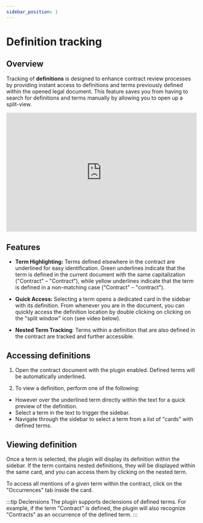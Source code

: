 ```yaml
---
sidebar_position: 1
---
```


# Definition tracking

## Overview

Tracking of **definitions** is designed to enhance contract review processes by providing instant access to definitions and terms previously defined within the opened legal document. This feature saves you from having to search for definitions and terms manually by allowing you to open up a split-view.

<iframe width="100%" height="315" src="https://www.youtube.com/embed/qa7d2C30m_o?si=6NrwdKgu5lpNBrD-" title="YouTube video player" frameborder="0" allow="accelerometer; autoplay; clipboard-write; encrypted-media; gyroscope; picture-in-picture; web-share" allowfullscreen></iframe>

## Features

- **Term Highlighting:** Terms defined elsewhere in the contract are underlined for easy identification. Green underlines indicate that the term is defined in the current document with the same capitalization ("Contract" – "Contract"), while yellow underlines indicate that the term is defined in a non-matching case ("Contract" – "contract").

- **Quick Access:** Selecting a term opens a dedicated card in the sidebar with its definition. From whenever you are in the document, you can quickly access the definition location by double clicking on clicking on the "split window" icon (see video below).

- **Nested Term Tracking**: Terms within a definition that are also defined in the contract are tracked and further accessible.

## Accessing definitions

1. Open the contract document with the plugin enabled. Defined terms will be automatically underlined.

2. To view a definition, perform one of the following:

- However over the underlined term directly within the text for a quick preview of the definition.
- Select a term in the text to trigger the sidebar.
- Navigate through the sidebar to select a term from a list of "cards" with defined terms.

## Viewing definition

Once a term is selected, the plugin will display its definition within the sidebar. If the term contains nested definitions, they will be displayed within the same card, and you can access them by clicking on the nested term.

To access all mentions of a given term within the contract, click on the "Occurrences" tab inside the card.

:::tip Declensions
The plugin supports declensions of defined terms. For example, if the term "Contract" is defined, the plugin will also recognize "Contracts" as an occurrence of the defined term.
:::
